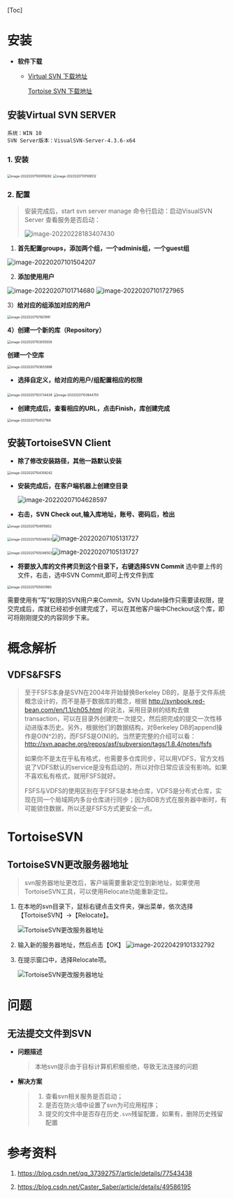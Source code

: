 [Toc]

# 安装

- **软件下载**

  - [Virtual SVN 下载地址](https://www.visualsvn.com/)

    [Tortoise SVN 下载地址](https://tortoisesvn.net/)

## 安装Virtual SVN SERVER

```
系统：WIN 10
SVN Server版本：VisualSVN-Server-4.3.6-x64
```

### 1. 安装

<img src="images/image-20220207100919282.png" alt="image-20220207100919282" style="zoom:50%;" />

<img src="images/image-20220207101106512.png" alt="image-20220207101106512" style="zoom:50%;" />

### 2. 配置

> 安装完成后，start svn server manage
> 命令行启动：启动VisualSVN Server
> 查看服务是否启动：
>
> ![image-20220228183407430](images/image-20220228183407430.png)

1) **首先配置groups，添加两个组，一个adminis组，一个guest组**

![image-20220207101504207](images/image-20220207101504207.png)

2) **添加使用用户**

![image-20220207101714680](images/image-20220207101714680.png)
![image-20220207101727965](images/image-20220207101727965.png)

3）**给对应的组添加对应的用户**

<img src="images/image-20220207101921991.png" alt="image-20220207101921991" style="zoom:50%;" />

**4）创建一个新的库（Repository）**

<img src="images/image-20220207103055558.png" alt="image-20220207103055558" style="zoom:50%;" />



**创建一个空库**

<img src="images/image-20220207103653898.png" alt="image-20220207103653898" style="zoom:50%;" />

- **选择自定义，给对应的用户/组配置相应的权限**

<img src="images/image-20220207103734438.png" alt="image-20220207103734438" style="zoom:50%;" />

<img src="images/image-20220207103844755.png" alt="image-20220207103844755" style="zoom:50%;" />

- **创建完成后，查看相应的URL，点击Finish，库创建完成**

<img src="images/image-20220207104127168.png" alt="image-20220207104127168" style="zoom:50%;" />



## 安装TortoiseSVN Client

- **除了修改安装路径，其他一路默认安装**

<img src="images/image-20220207104358242.png" alt="image-20220207104358242" style="zoom:50%;" />

- **安装完成后，在客户端机器上创建空目录**

  ![image-20220207104628597](images/image-20220207104628597.png)

- **右击，SVN Check out,输入库地址，账号、密码后，检出**

<img src="images/image-20220207104915652.png" alt="image-20220207104915652" style="zoom:50%;" />

<img src="images/image-20220207105046503.png" alt="image-20220207105046503" style="zoom:50%;" />![image-20220207105131727](images/image-20220207105131727.png)

<img src="images/image-20220207105046503.png" alt="image-20220207105046503" style="zoom:50%;" />![image-20220207105131727](images/image-20220207105131727.png)

- **将要放入库的文件拷贝到这个目录下，右键选择SVN Commit**
  选中要上传的文件，右击，选中SVN Commit,即可上传文件到库

<img src="images/image-20220207105931993.png" alt="image-20220207105931993" style="zoom:50%;" />

需要使用有“写”权限的SVN用户来Commit。SVN Update操作只需要读权限，提交完成后，库就已经初步创建完成了，可以在其他客户端中Checkout这个库，即可将刚刚提交的内容同步下来。

# 概念解析

## VDFS&FSFS

> 至于FSFS本身是SVN在2004年开始替换Berkeley DB的，是基于文件系统概念设计的，而不是基于数据库的概念，根据 http://svnbook.red-bean.com/en/1.1/ch05.html 的说法，采用目录树的结构去做transaction，可以在目录外创建完一次提交，然后把完成的提交一次性移动进版本历史。另外，根据他们的数据结构，对Berkeley DB的append操作是O(N^2)的，而FSFS是O(N)的。当然更完整的介绍可以看：http://svn.apache.org/repos/asf/subversion/tags/1.8.4/notes/fsfs
>
> 如果你不是太在乎私有格式，也需要多仓库同步，可以用VDFS，官方文档说了VDFS默认的service是没有启动的，所以对你日常应该没有影响。如果不喜欢私有格式，就用FSFS就好。
>
> FSFS与VDFS的使用区别在于FSFS是本地仓库，VDFS是分布式仓库，实现在同一个局域网内多台仓库进行同步；因为BDB方式在服务器中断时，有可能锁住数据，所以还是FSFS方式更安全一点。

# TortoiseSVN

## TortoiseSVN更改服务器地址

> svn服务器地址更改后，客户端需要重新定位到新地址，如果使用TortoiseSVN工具，可以使用Relocate功能重新定位。

1. 在本地的svn目录下，鼠标右键点击文件夹，弹出菜单，依次选择【TortoiseSVN】->【Relocate】。

   ![TortoiseSVN更改服务器地址](images/739bc049610f8b5697a727df9ce951e10ff8d339.jpg)

2. 输入新的服务器地址，然后点击【OK】
   ![image-20220429101332792](images/image-20220429101332792.png)

3. 在提示窗口中，选择Relocate项。

   ![TortoiseSVN更改服务器地址](images/fab31cb375d7997b8f3fd3eff9dade49600fd961.jpg)

# 问题

## 无法提交文件到SVN

- **问题描述**

  > 本地svn提示由于目标计算机积极拒绝，导致无法连接的问题

- **解决方案**

  > 1. 查看svn相关服务是否启动；
  > 2. 是否在防火墙中设置了svn为可应用程序；
  > 3. 提交的文件中是否存在历史`.svn`残留配置，如果有，删除历史残留配置

# 参考资料

1. https://blog.csdn.net/qq_37392757/article/details/77543438

2. https://blog.csdn.net/Caster_Saber/article/details/49586195